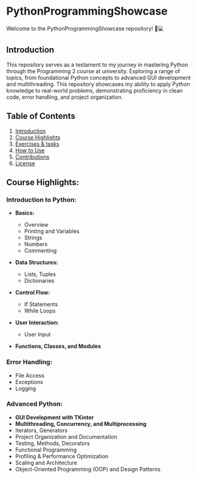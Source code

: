 # PythonProgrammingShowcase

Welcome to the PythonProgrammingShowcase repository! 🐍💻

## Introduction

This repository serves as a testament to my journey in mastering Python through the Programming 2 course at university. Exploring a range of topics, from foundational Python concepts to advanced GUI development and multithreading. This repository showcases my ability to apply Python knowledge to real-world problems, demonstrating proficiency in clean code, error handling, and project organization.

## Table of Contents

1. [Introduction](#Introduction)
2. [Course Highlights](#Course-Highlights)
3. [Exercises & tasks](#Project-Highlights)
4. [How to Use](#how-to-Run)
5. [Contributions](#contributions)
6. [License](#license)

## Course Highlights:

### Introduction to Python:

- **Basics:**
  - Overview
  - Printing and Variables
  - Strings
  - Numbers
  - Commenting

- **Data Structures:**
  - Lists, Tuples
  - Dictionaries

- **Control Flow:**
  - If Statements
  - While Loops

- **User Interaction:**
  - User Input

- **Functions, Classes, and Modules**

### Error Handling:

- File Access
- Exceptions
- Logging

### Advanced Python:

- **GUI Development with TKinter**
- **Multithreading, Concurrency, and Multiprocessing**
- Iterators, Generators
- Project Organization and Documentation
- Testing, Methods, Decorators
- Functional Programming
- Profiling & Performance Optimization
- Scaling and Architecture
- Object-Oriented Programming (OOP) and Design Patterns

